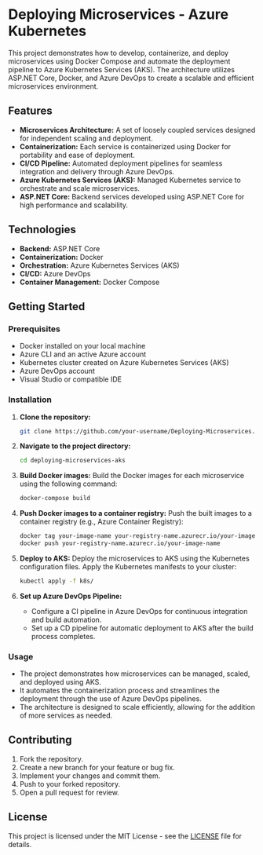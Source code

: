 # Deploying Microservices - Azure Kubernetes

This project demonstrates how to develop, containerize, and deploy microservices using Docker Compose and automate the deployment pipeline to Azure Kubernetes Services (AKS). The architecture utilizes ASP.NET Core, Docker, and Azure DevOps to create a scalable and efficient microservices environment.

## Features

- **Microservices Architecture:** A set of loosely coupled services designed for independent scaling and deployment.
- **Containerization:** Each service is containerized using Docker for portability and ease of deployment.
- **CI/CD Pipeline:** Automated deployment pipelines for seamless integration and delivery through Azure DevOps.
- **Azure Kubernetes Services (AKS):** Managed Kubernetes service to orchestrate and scale microservices.
- **ASP.NET Core:** Backend services developed using ASP.NET Core for high performance and scalability.

## Technologies

- **Backend:** ASP.NET Core
- **Containerization:** Docker
- **Orchestration:** Azure Kubernetes Services (AKS)
- **CI/CD:** Azure DevOps
- **Container Management:** Docker Compose

## Getting Started

### Prerequisites

- Docker installed on your local machine
- Azure CLI and an active Azure account
- Kubernetes cluster created on Azure Kubernetes Services (AKS)
- Azure DevOps account
- Visual Studio or compatible IDE

### Installation

1. **Clone the repository:**
   ```bash
   git clone https://github.com/your-username/Deploying-Microservices.git
   ```

2. **Navigate to the project directory:**
   ```bash
   cd deploying-microservices-aks
   ```

3. **Build Docker images:**
   Build the Docker images for each microservice using the following command:
   ```bash
   docker-compose build
   ```

4. **Push Docker images to a container registry:**
   Push the built images to a container registry (e.g., Azure Container Registry):
   ```bash
   docker tag your-image-name your-registry-name.azurecr.io/your-image-name
   docker push your-registry-name.azurecr.io/your-image-name
   ```

5. **Deploy to AKS:**
   Deploy the microservices to AKS using the Kubernetes configuration files. Apply the Kubernetes manifests to your cluster:
   ```bash
   kubectl apply -f k8s/
   ```

6. **Set up Azure DevOps Pipeline:**
   - Configure a CI pipeline in Azure DevOps for continuous integration and build automation.
   - Set up a CD pipeline for automatic deployment to AKS after the build process completes.

### Usage

- The project demonstrates how microservices can be managed, scaled, and deployed using AKS.
- It automates the containerization process and streamlines the deployment through the use of Azure DevOps pipelines.
- The architecture is designed to scale efficiently, allowing for the addition of more services as needed.

## Contributing

1. Fork the repository.
2. Create a new branch for your feature or bug fix.
3. Implement your changes and commit them.
4. Push to your forked repository.
5. Open a pull request for review.

## License

This project is licensed under the MIT License - see the [LICENSE](LICENSE) file for details.
